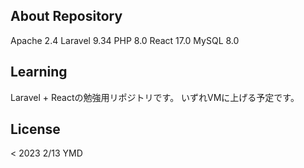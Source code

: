 ## About Repository

Apache 2.4
Laravel 9.34
PHP 8.0
React 17.0
MySQL 8.0

## Learning

Laravel + Reactの勉強用リポジトリです。
いずれVMに上げる予定です。

## License

< 2023 2/13 YMD

